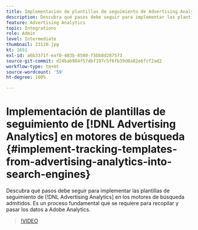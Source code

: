 ```yaml
---
title: Implementación de plantillas de seguimiento de Advertising Analytics en motores de búsqueda
description: Descubra qué pasos debe seguir para implementar las plantillas de seguimiento de Advertising Analytics en los motores de búsqueda admitidos.
feature: Advertising Analytics
topic: Integrations
role: Admin
level: Intermediate
thumbnail: 23120.jpg
kt: 1651
exl-id: a6b3371f-eaf0-483b-8580-f3bb8d287573
source-git-commit: d24bab984f57dbf197c5f6fb39d0a82e6fcf2ad2
workflow-type: tm+mt
source-wordcount: '59'
ht-degree: 100%

---
```


# Implementación de plantillas de seguimiento de [!DNL Advertising Analytics] en motores de búsqueda {#implement-tracking-templates-from-advertising-analytics-into-search-engines}

Descubra qué pasos debe seguir para implementar las plantillas de seguimiento de [!DNL Advertising Analytics] en los motores de búsqueda admitidos. Es un proceso fundamental que se requiere para recopilar y pasar los datos a Adobe Analytics.

>[!VIDEO](https://video.tv.adobe.com/v/23120/?quality=12&learn=on)
